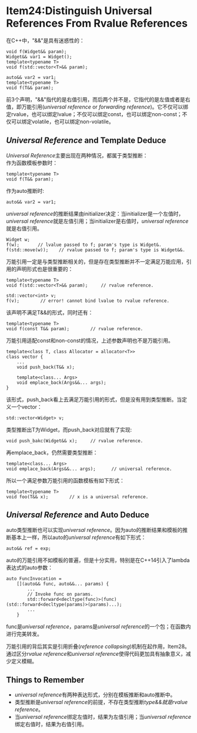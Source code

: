 # Item24:Distinguish Universal References From Rvalue References

在C++中，"&&"是具有迷惑性的：

    void f(Widget&& param);
    Widget&& var1 = Widget();
    template<typename T>
    void f(std::vector<T>&& param);
    
    auto&& var2 = var1;
    template<typename T>
    void f(T&& param);      

前3个声明，"&&"指代的是右值引用，而后两个并不是，它指代的是左值或者是右值，即万能引用(*universal reference* or *forwarding reference*)。它不仅可以绑定rvalue，也可以绑定lvalue；不仅可以绑定const，也可以绑定non-const；不仅可以绑定volatile，也可以绑定non-volatile。

## *Universal Reference* and Template Deduce

*Universal Reference*主要出现在两种情况，都属于类型推断：  
作为函数模板参数时：

    template<typename T>
    void f(T&& param);

作为auto推断时:

    auto&& var2 = var1;

*universal reference*的推断结果由initializer决定：当initializer是一个左值时，*universal reference*就是左值引用；当initializer是右值时，*universal reference*就是右值引用。

    Widget w;
    f(w);       // lvalue passed to f; param's type is Widget&.
    f(std::move(w));    // rvalue passed to f; param's type is Widget&&.

万能引用一定是与类型推断相关的，但是存在类型推断并不一定满足万能应用，引用的声明形式也是很重要的：

    template<typename T>
    void f(std::vector<T>&& param);     // rvalue reference.

    std::vector<int> v;
    f(v);        // error! cannot bind lvalue to rvalue reference.

该声明不满足T&&的形式，同时还有：

    template<typename T>
    void f(const T&& param);        // rvalue reference.

万能引用适配const和non-const的情况，上述参数声明也不是万能引用。

    template<class T, class Allocator = allocator<T>>
    class vector {
        ...
        void push_back(T&& x);

        template<class... Args>
        void emplace_back(Args&&... args);
    }

该形式，push_back看上去满足万能引用的形式，但是没有用到类型推断。当定义一个vector：

    std::vector<Widget> v;

类型推断出T为Widget，而push_back对应就有了实现:

    void push_bakc(Widget&& x);     // rvalue reference.

再emplace_back，仍然需要类型推断：

    template<class... Args>
    void emplace_back(Args&&... args);      // universal reference.

所以一个满足参数万能引用的函数模板有如下形式：

    template<typename T>
    void foo(T&& x);        // x is a universal reference.

## *Universal Reference* and Auto Deduce

auto类型推断也可以实现*universal reference*。因为auto的推断结果和模板的推断基本上一样，所以auto的*universal reference*有如下形式：

    auto&& ref = exp;

auto的万能引用不如模板的普遍，但是十分实用，特别是在C++14引入了lambda表达式的auto参数：

    auto FuncInvocation = 
        [](auto&& func, auto&&... params) {
            ...
            // Invoke func on params.
            std::forward<decltype(func)>(func)(std::forward<decltype(params)>(params)...);
            ...
        }

func是*universal reference*，params是*universal reference*的一个包；在函数内进行完美转发。

万能引用的背后其实是引用折叠(*reference collapsing*)机制在起作用，Item28。通过区分*rvalue reference*和*universal reference*使得代码更加具有抽象意义，减少定义模糊。

## Things to Remember

- *universal reference*有两种表达形式，分别在模板推断和auto推断中。
- 类型推断是*universal reference*的前提，不存在类型推断*type&&*就是*rvalue reference*。
- 当*universal reference*绑定左值时，结果为左值引用；当*universal reference*绑定右值时，结果为右值引用。